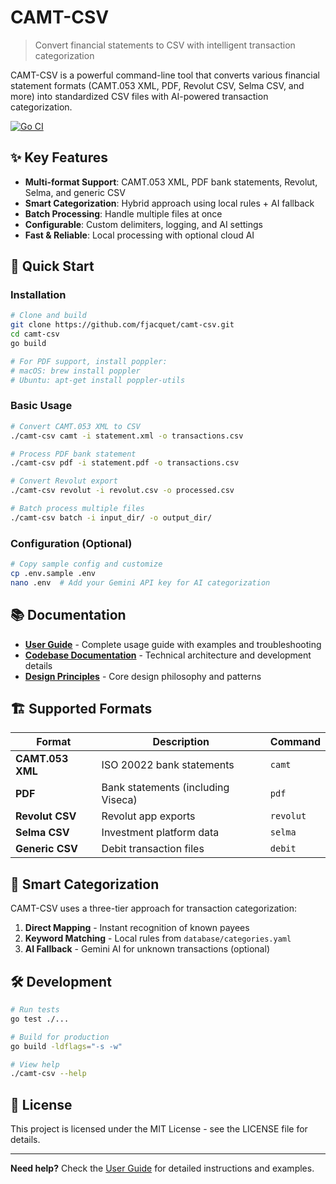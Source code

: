 # CAMT-CSV

> Convert financial statements to CSV with intelligent transaction categorization

CAMT-CSV is a powerful command-line tool that converts various financial statement formats (CAMT.053 XML, PDF, Revolut CSV, Selma CSV, and more) into standardized CSV files with AI-powered transaction categorization.

[![Go CI](https://github.com/fjacquet/camt-csv/actions/workflows/go.yml/badge.svg)](https://github.com/fjacquet/camt-csv/actions/workflows/go.yml)



## ✨ Key Features

- **Multi-format Support**: CAMT.053 XML, PDF bank statements, Revolut, Selma, and generic CSV
- **Smart Categorization**: Hybrid approach using local rules + AI fallback
- **Batch Processing**: Handle multiple files at once
- **Configurable**: Custom delimiters, logging, and AI settings
- **Fast & Reliable**: Local processing with optional cloud AI

## 🚀 Quick Start

### Installation

```bash
# Clone and build
git clone https://github.com/fjacquet/camt-csv.git
cd camt-csv
go build

# For PDF support, install poppler:
# macOS: brew install poppler
# Ubuntu: apt-get install poppler-utils
```

### Basic Usage

```bash
# Convert CAMT.053 XML to CSV
./camt-csv camt -i statement.xml -o transactions.csv

# Process PDF bank statement
./camt-csv pdf -i statement.pdf -o transactions.csv

# Convert Revolut export
./camt-csv revolut -i revolut.csv -o processed.csv

# Batch process multiple files
./camt-csv batch -i input_dir/ -o output_dir/
```

### Configuration (Optional)

```bash
# Copy sample config and customize
cp .env.sample .env
nano .env  # Add your Gemini API key for AI categorization
```

## 📚 Documentation

- **[User Guide](docs/user-guide.md)** - Complete usage guide with examples and troubleshooting
- **[Codebase Documentation](docs/codebase_documentation.md)** - Technical architecture and development details
- **[Design Principles](docs/design-principles.md)** - Core design philosophy and patterns

## 🏗️ Supported Formats

| Format | Description | Command |
|--------|-------------|----------|
| **CAMT.053 XML** | ISO 20022 bank statements | `camt` |
| **PDF** | Bank statements (including Viseca) | `pdf` |
| **Revolut CSV** | Revolut app exports | `revolut` |
| **Selma CSV** | Investment platform data | `selma` |
| **Generic CSV** | Debit transaction files | `debit` |

## 🤖 Smart Categorization

CAMT-CSV uses a three-tier approach for transaction categorization:

1. **Direct Mapping** - Instant recognition of known payees
2. **Keyword Matching** - Local rules from `database/categories.yaml`
3. **AI Fallback** - Gemini AI for unknown transactions (optional)

## 🛠️ Development

```bash
# Run tests
go test ./...

# Build for production
go build -ldflags="-s -w"

# View help
./camt-csv --help
```

## 📄 License

This project is licensed under the MIT License - see the LICENSE file for details.

---

**Need help?** Check the [User Guide](docs/user-guide.md) for detailed instructions and examples.
